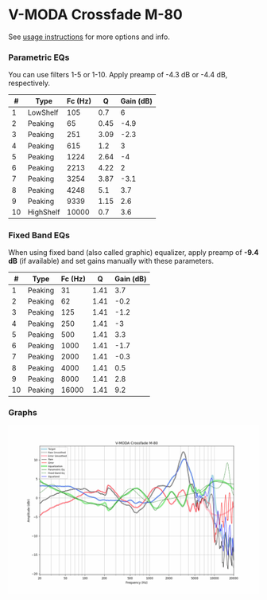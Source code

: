 # V-MODA Crossfade M-80
See [usage instructions](https://github.com/jaakkopasanen/AutoEq#usage) for more options and info.

### Parametric EQs
You can use filters 1-5 or 1-10. Apply preamp of -4.3 dB or -4.4 dB, respectively.

|   # | Type      |   Fc (Hz) |    Q |   Gain (dB) |
|-----|-----------|-----------|------|-------------|
|   1 | LowShelf  |       105 | 0.7  |         6   |
|   2 | Peaking   |        65 | 0.45 |        -4.9 |
|   3 | Peaking   |       251 | 3.09 |        -2.3 |
|   4 | Peaking   |       615 | 1.2  |         3   |
|   5 | Peaking   |      1224 | 2.64 |        -4   |
|   6 | Peaking   |      2213 | 4.22 |         2   |
|   7 | Peaking   |      3254 | 3.87 |        -3.1 |
|   8 | Peaking   |      4248 | 5.1  |         3.7 |
|   9 | Peaking   |      9339 | 1.15 |         2.6 |
|  10 | HighShelf |     10000 | 0.7  |         3.6 |

### Fixed Band EQs
When using fixed band (also called graphic) equalizer, apply preamp of **-9.4 dB** (if available) and set gains manually with these parameters.

|   # | Type    |   Fc (Hz) |    Q |   Gain (dB) |
|-----|---------|-----------|------|-------------|
|   1 | Peaking |        31 | 1.41 |         3.7 |
|   2 | Peaking |        62 | 1.41 |        -0.2 |
|   3 | Peaking |       125 | 1.41 |        -1.2 |
|   4 | Peaking |       250 | 1.41 |        -3   |
|   5 | Peaking |       500 | 1.41 |         3.3 |
|   6 | Peaking |      1000 | 1.41 |        -1.7 |
|   7 | Peaking |      2000 | 1.41 |        -0.3 |
|   8 | Peaking |      4000 | 1.41 |         0.5 |
|   9 | Peaking |      8000 | 1.41 |         2.8 |
|  10 | Peaking |     16000 | 1.41 |         9.2 |

### Graphs
![](./V-MODA%20Crossfade%20M-80.png)

